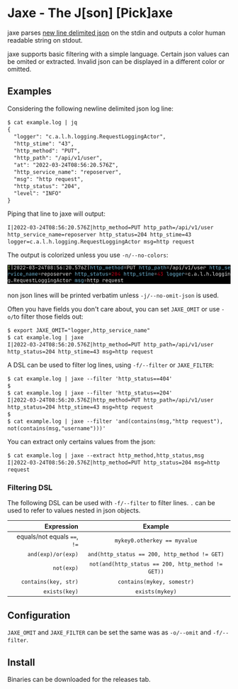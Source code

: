 # Jaxe - The J[son] [Pick]axe

jaxe parses [new line delimited json](http://ndjson.org/) on the stdin
and outputs a color human readable string on stdout.

jaxe supports basic filtering with a simple language. Certain json
values can be omited or extracted. Invalid json can be displayed in a
different color or omitted.


## Examples

Considering the following newline delimited json log line:

```
$ cat example.log | jq
{
  "logger": "c.a.l.h.logging.RequestLoggingActor",
  "http_stime": "43",
  "http_method": "PUT",
  "http_path": "/api/v1/user",
  "at": "2022-03-24T08:56:20.576Z",
  "http_service_name": "reposerver",
  "msg": "http request",
  "http_status": "204",
  "level": "INFO"
}
```


Piping that line to jaxe will output:

```
I|2022-03-24T08:56:20.576Z|http_method=PUT http_path=/api/v1/user http_service_name=reposerver http_status=204 http_stime=43 logger=c.a.l.h.logging.RequestLoggingActor msg=http request
```
The output is colorized unless you use `-n/--no-colors`:

![screenshot 1](docs/screenshot-01.png)

non json lines will be printed verbatim unless `-j/--no-omit-json` is used.

Often you have fields you don't care about, you can set `JAXE_OMIT` or use `-o/`to filter those fields out:

```
$ export JAXE_OMIT="logger,http_service_name"
$ cat example.log | jaxe
I|2022-03-24T08:56:20.576Z|http_method=PUT http_path=/api/v1/user http_status=204 http_stime=43 msg=http request
```

A DSL can be used to filter log lines, using `-f/--filter` or `JAXE_FILTER`:

```
$ cat example.log | jaxe --filter 'http_status==404'
$
$ cat example.log | jaxe --filter 'http_status==204'
I|2022-03-24T08:56:20.576Z|http_method=PUT http_path=/api/v1/user http_status=204 http_stime=43 msg=http request
$
$ cat example.log | jaxe --filter 'and(contains(msg,"http request"), not(contains(msg,"username")))'
```

You can extract only certains values from the json:

```
$ cat example.log | jaxe --extract http_method,http_status,msg
I|2022-03-24T08:56:20.576Z|http_method=PUT http_status=204 msg=http request 
```

### Filtering DSL

The following DSL can be used with `-f/--filter` to filter lines. `.`
can be used to refer to values nested in json objects.


|                   Expression | Example                                            |
|-----------------------------:|:--------------------------------------------------:|
| equals/not equals `==`, `!=` | `mykey0.otherkey == myvalue`                       |
|           `and(exp)/or(exp)` | `and(http_status == 200, http_method != GET)`      |
|                   `not(exp)` | `not(and(http_status == 200, http_method != GET))` |
|         `contains(key, str)` | `contains(mykey, somestr)`                         |
|                `exists(key)` | `exists(mykey)`                                    |

## Configuration

`JAXE_OMIT` and `JAXE_FILTER` can be set the same was as `-o/--omit` and `-f/--filter`.

## Install

Binaries can be downloaded for the releases tab.


